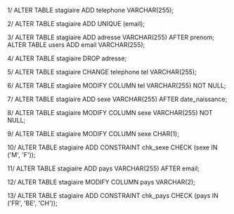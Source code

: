 1/
ALTER TABLE stagiaire ADD telephone VARCHAR(255);

2/
ALTER TABLE stagiaire ADD UNIQUE (email);

3/
ALTER TABLE stagiaire ADD adresse VARCHAR(255) AFTER prenom;
ALTER TABLE users ADD email VARCHAR(255);

4/
ALTER TABLE stagiaire DROP adresse;

5/
ALTER TABLE stagiaire CHANGE telephone tel VARCHAR(255);

6/
ALTER TABLE stagiaire MODIFY COLUMN tel VARCHAR(255) NOT NULL;

7/
ALTER TABLE stagiaire ADD sexe VARCHAR(255) AFTER date_naissance;

8/
ALTER TABLE stagiaire MODIFY COLUMN sexe VARCHAR(255) NOT NULL;

9/
ALTER TABLE stagiaire MODIFY COLUMN sexe CHAR(1);

10/
ALTER TABLE stagiaire ADD CONSTRAINT chk_sexe CHECK (sexe IN ('M', 'F'));

11/
ALTER TABLE stagiaire ADD pays VARCHAR(255) AFTER email;

12/
ALTER TABLE stagiaire MODIFY COLUMN pays VARCHAR(2);

13/
ALTER TABLE stagiaire ADD CONSTRAINT chk_pays CHECK (pays IN ('FR', 'BE', 'CH'));
